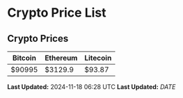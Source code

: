 # Crypto Price List

## Crypto Prices
| Bitcoin | Ethereum | Litecoin |
| ------- | -------- | -------- |
| $90995 | $3129.9 | $93.87 |
**Last Updated:** 2024-11-18 06:28 UTC
**Last Updated:** $DATE$
